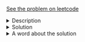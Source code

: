 <a href="https://leetcode.com/problems/spiral-matrix-ii/"> See the problem on leetcode </a>
<details>
   <summary>Description</summary>
<div class="content__u3I1 question-content__JfgR"><div><p>Given a positive integer <code>n</code>, generate an <code>n x n</code> <code>matrix</code> filled with elements from <code>1</code> to <code>n<sup>2</sup></code> in spiral order.</p>

<p>&nbsp;</p>
<p><strong>Example 1:</strong></p>
<img alt="" src="https://assets.leetcode.com/uploads/2020/11/13/spiraln.jpg" style="width: 242px; height: 242px;">
<pre><strong>Input:</strong> n = 3
<strong>Output:</strong> [[1,2,3],[8,9,4],[7,6,5]]
</pre>

<p><strong>Example 2:</strong></p>

<pre><strong>Input:</strong> n = 1
<strong>Output:</strong> [[1]]
</pre>

<p>&nbsp;</p>
<p><strong>Constraints:</strong></p>

<ul>
	<li><code>1 &lt;= n &lt;= 20</code></li>
</ul>
</div></div>
</details>

<details>
<summary>Solution</summary>
	
```java
class Solution {
    public int[][] generateMatrix(int n) {
        int [][] matrix = new int[n][n];
        int start = 1, left = 0, right = n-1, up = 0, down = n-1;
        
        while (left <= right && up <= down){
            
            for(int i = left; i <= right; i++)
                matrix[up][i] = start++;
            
            for(int i = up+1; i <= down; i++)
                matrix[i][right] = start++;
            
            for(int i = right-1; i >= left; i--)
                matrix[down][i] = start++;
            
            for(int i = down-1; i > up; i--)
                matrix[i][left] = start++;
            
            right--;
            down--;
            left++;
            up++;           
        }
        return matrix;
    }
}
```

</details>

<details>
    <summary>A word about the solution</Summary>
    Well I explained the solution <a href = 'https://leetcode.com/problems/spiral-matrix-ii/discuss/963134/Java-solution-with-explanation-can-be-extended-to-non-square-matrices.-Beats-100'>here.</a>
    <br> There's also <a href='https://leetcode.com/problems/spiral-matrix/'>Spiral Matrix 1</a>, that needed a very slight modification and I can't be arsed at the moment to refactor beyond what I have now. Anyway, the solution for part 1 is as follows:
    
```java
class Solution {
    public List<Integer> spiralOrder(int[][] matrix) {
        ArrayList<Integer> nums = new ArrayList<Integer>();
        int left = 0, up = 0;
        int right = matrix[0].length-1, down = matrix.length-1;
        
        while(left <= right && up <= down){
            for(int i = left; i <= right;i++)
                nums.add(matrix[up][i]);
            for(int i = up + 1; i <= down;i++)
                nums.add(matrix[i][right]);
            for(int i = right - 1; i >= left;i--)
                nums.add(matrix[down][i]);
            for(int i = down - 1; i > up;i--)
                nums.add(matrix[i][left]);
            left++; down--; up++; right--;
        }
        while(nums.size() != matrix[0].length * matrix.length)
            nums.remove(nums.size()-1);
        return nums;
    }
}
```

Then there's also <a href = 'https://leetcode.com/problems/spiral-matrix-iii/'>Spiral Matrix 3</a>, maybe I'll edit this post tomorrow and post the solution for that as well.



</details>
